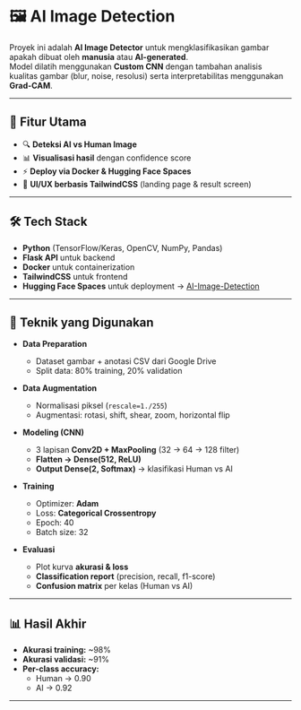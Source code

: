 # 🖼️ AI Image Detection

Proyek ini adalah **AI Image Detector** untuk mengklasifikasikan gambar apakah dibuat oleh **manusia** atau **AI-generated**.  
Model dilatih menggunakan **Custom CNN** dengan tambahan analisis kualitas gambar (blur, noise, resolusi) serta interpretabilitas menggunakan **Grad-CAM**.

---

## 🚀 Fitur Utama

- 🔍 **Deteksi AI vs Human Image**
- 📊 **Visualisasi hasil** dengan confidence score
- ⚡ **Deploy via Docker & Hugging Face Spaces**
- 🎨 **UI/UX berbasis TailwindCSS** (landing page & result screen)

---

## 🛠️ Tech Stack

- **Python** (TensorFlow/Keras, OpenCV, NumPy, Pandas)
- **Flask API** untuk backend
- **Docker** untuk containerization
- **TailwindCSS** untuk frontend
- **Hugging Face Spaces** untuk deployment → [AI-Image-Detection](https://huggingface.co/spaces/alfando/AI-Image-Detection)

---

## 🔧 Teknik yang Digunakan

- **Data Preparation**

  - Dataset gambar + anotasi CSV dari Google Drive
  - Split data: 80% training, 20% validation

- **Data Augmentation**

  - Normalisasi piksel (`rescale=1./255`)
  - Augmentasi: rotasi, shift, shear, zoom, horizontal flip

- **Modeling (CNN)**

  - 3 lapisan **Conv2D + MaxPooling** (32 → 64 → 128 filter)
  - **Flatten → Dense(512, ReLU)**
  - **Output Dense(2, Softmax)** → klasifikasi Human vs AI

- **Training**

  - Optimizer: **Adam**
  - Loss: **Categorical Crossentropy**
  - Epoch: 40
  - Batch size: 32

- **Evaluasi**
  - Plot kurva **akurasi & loss**
  - **Classification report** (precision, recall, f1-score)
  - **Confusion matrix** per kelas (Human vs AI)

---

## 📊 Hasil Akhir

- **Akurasi training:** ~98%
- **Akurasi validasi:** ~91%
- **Per-class accuracy:**
  - Human → 0.90
  - AI → 0.92

---
